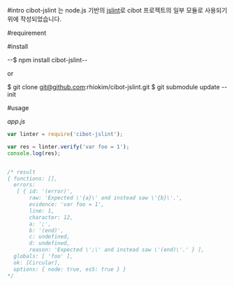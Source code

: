 #intro
cibot-jslint 는 node.js 기반의 [jslint][1]로 cibot 프로젝트의 일부 모듈로 사용되기 위에 작성되었습니다.

#requirement


#install

   --$ npm install cibot-jslint--

   or

   $ git clone git@github.com:rhiokim/cibot-jslint.git
   $ git submodule update --init

#usage

*app.js*

```js
var linter = require('cibot-jslint');

var res = linter.verify('var foo = 1');
console.log(res);


/* result
{ functions: [],
  errors: 
   [ { id: '(error)',
       raw: 'Expected \'{a}\' and instead saw \'{b}\'.',
       evidence: 'var foo = 1',
       line: 1,
       character: 12,
       a: ';',
       b: '(end)',
       c: undefined,
       d: undefined,
       reason: 'Expected \';\' and instead saw \'(end)\'.' } ],
  globals: [ 'foo' ],
  ok: [Circular],
  options: { node: true, es5: true } }
*/
```

[1]:http://www.jslint.com/
